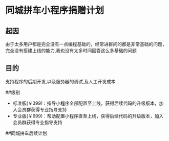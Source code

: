 # 同城拼车小程序捐赠计划

## 起因
由于太多用户都是完全没有一点编程基础的，经常进群问的都是非常基础的问题，完全没有搭建上线的能力,我也没有太多时间回答这么多基础的问题

## 目的
支持程序的后期开发,以及服务器的调试,及人工开发成本

##级别
- 标准版(￥399)：指导小程序全部配置至上线，获得后续代码的升级版本，加入会员群获得专业指导支持
- 专业版(￥699)：帮助配置小程序直至上线，获得后续代码的升级版本，加入会员群获得专业指导支持

##同城拼车后续计划